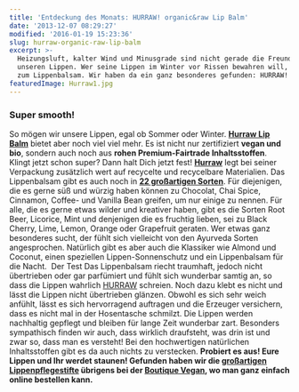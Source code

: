 ```yaml
---
title: 'Entdeckung des Monats: HURRAW! organic&raw Lip Balm'
date: '2013-12-07 08:29:27'
modified: '2016-01-19 15:23:36'
slug: hurraw-organic-raw-lip-balm
excerpt: >-
  Heizungsluft, kalter Wind und Minusgrade sind nicht gerade die Freunde von
  unseren Lippen. Wer seine Lippen im Winter vor Rissen bewahren will, greift
  zum Lippenbalsam. Wir haben da ein ganz besonderes gefunden: HURRAW!
featuredImage: Hurraw1.jpg
---
```


### Super smooth!

So mögen wir unsere Lippen, egal ob Sommer oder Winter. **[Hurraw Lip Balm](http://www.hurrawbalm.com/hurraw/)** bietet aber noch viel viel mehr. Es ist nicht nur zertifiziert **vegan und bio**, sondern auch noch aus **rohen Premium-Fairtrade Inhaltsstoffen**. Klingt jetzt schon super? Dann halt Dich jetzt fest! **[Hurraw](http://www.hurrawbalm.com/hurraw/)** legt bei seiner Verpackung zusätzlich wert auf recycelte und recycelbare Materialien. Das Lippenbalsam gibt es auch noch in **[22 großartigen Sorten](http://www.hurrawbalm.com/hurraw/)**. Für diejenigen, die es gerne süß und würzig haben können zu Chocolat, Chai Spice, Cinnamon, Coffee- und Vanilla Bean greifen, um nur einige zu nennen. Für alle, die es gerne etwas wilder und kreativer haben, gibt es die Sorten Root Beer, Licorice, Mint und denjenigen die es fruchtig lieben, sei zu Black Cherry, Lime, Lemon, Orange oder Grapefruit geraten. Wer etwas ganz besonderes sucht, der fühlt sich vielleicht von den Ayurveda Sorten angesprochen. Natürlich gibt es aber auch die Klassiker wie Almond und Coconut, einen speziellen Lippen-Sonnenschutz und ein Lippenbalsam für die Nacht.  [<!-- Image removed (no copyright): Lip-Balm-Hurraw-Balm.jpg -->](http://www.boutique-vegan.com/index.php?lang=1&cl=search&searchparam=hurraw) Der Test Das Lippenbalsam riecht traumhaft, jedoch nicht übertrieben oder gar parfümiert und fühlt sich wunderbar samtig an, so dass die Lippen wahrlich [HURRAW](http://www.boutique-vegan.com/index.php?lang=1&cl=search&searchparam=hurraw) schreien. Noch dazu klebt es nicht und lässt die Lippen nicht übertrieben glänzen. Obwohl es sich sehr weich anfühlt, lässt es sich hervorragend auftragen und die Erzeuger versichern, dass es nicht mal in der Hosentasche schmilzt. Die Lippen werden nachhaltig gepflegt und bleiben für lange Zeit wunderbar zart. Besonders sympathisch finden wir auch, dass wirklich draufsteht, was drin ist und zwar so, dass man es versteht! Bei den hochwertigen natürlichen Inhaltsstoffen gibt es da auch nichts zu verstecken. **Probiert es aus! Eure Lippen und Ihr werdet staunen! Gefunden haben wir die [großartigen Lippenpflegestifte](http://www.boutique-vegan.com/index.php?lang=1&cl=search&searchparam=hurraw) übrigens bei der [Boutique Vegan](http://www.boutique-vegan.com/index.php?lang=1&cl=search&searchparam=hurraw), wo man ganz einfach online bestellen kann.** [<!-- Image removed (no copyright): hurraw.jpg -->](https://www.veganblatt.com/i/hurraw.jpg)
